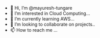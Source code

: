 - 👋 Hi, I’m @mayuresh-tungare
- 👀 I’m interested in Cloud Computing...
- 🌱 I’m currently learning AWS...
- 💞️ I’m looking to collaborate on projects..
- 📫 How to reach me ...

<!---
mayuresh-tungare/mayuresh-tungare is a ✨ special ✨ repository because its `README.md` (this file) appears on your GitHub profile.
You can click the Preview link to take a look at your changes.
--->

